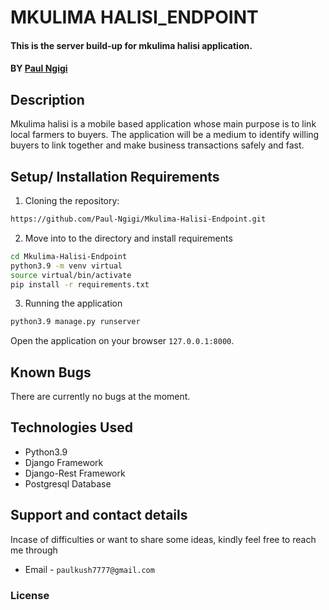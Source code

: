 # MKULIMA HALISI_ENDPOINT
#### This is the server build-up for mkulima halisi application.
#### BY [Paul Ngigi](https://github.com/Paul-Ngigi)

## Description
Mkulima halisi is a mobile based application whose main purpose is to link local farmers to buyers.
The application will be a medium to identify willing buyers to link together and make business transactions safely and fast.

## Setup/ Installation Requirements
1. Cloning the repository:
  ```bash
  https://github.com/Paul-Ngigi/Mkulima-Halisi-Endpoint.git
  ```
2. Move into to the directory and install requirements
  ```bash
  cd Mkulima-Halisi-Endpoint
  python3.9 -m venv virtual
  source virtual/bin/activate
  pip install -r requirements.txt
  ```

3. Running the application
  ```bash
  python3.9 manage.py runserver
  ```
Open the application on your browser `127.0.0.1:8000`.

## Known Bugs
There are currently no bugs at the moment.

## Technologies Used
- Python3.9
- Django Framework
- Django-Rest Framework
- Postgresql Database

## Support and contact details
Incase of difficulties or want to share some ideas, kindly feel free to reach me through
- Email - `paulkush7777@gmail.com`

### License